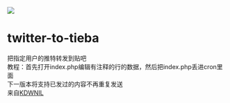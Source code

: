 ![](https://kdwnil.ml/favicon.ico)
# twitter-to-tieba
把指定用户的推特转发到贴吧<br />
教程：首先打开index.php编辑有注释的行的数据，然后把index.php丢进cron里面<br />
下一版本将支持已发过的内容不再重复发送<br />
来自[KDWNIL](https://kdwnil.ml)
